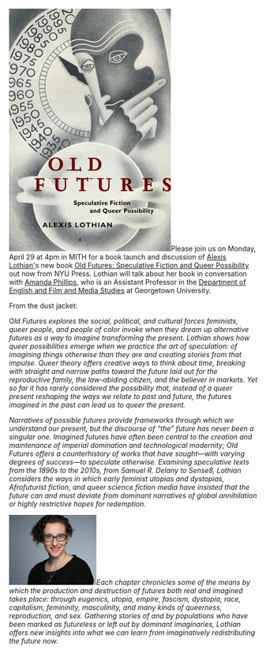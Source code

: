 [![](../../images/2019-04-old-futures.jpg)](https://go.umd.edu/OldFutures)Please join us on Monday, April 29 at 4pm in MITH for a book launch and discussion of [Alexis Lothian'](http://www.queergeektheory.org/)s new book [Old Futures: Speculative Fiction and Queer Possibility](https://go.umd.edu/OldFutures) out now from NYU Press. Lothian will talk about her book in conversation with [Amanda Phillips](https://gamertrouble.wordpress.com/), who is an Assistant Professor in the [Department of English and Film and Media Studies](https://english.asu.edu/about/academic-program-areas/film-and-media-studies-program) at Georgetown University.

From the dust jacket:

O*ld Futures explores the social, political, and cultural forces feminists, queer people, and people of color invoke when they dream up alternative futures as a way to imagine transforming the present. Lothian shows how queer possibilities emerge when we practice the art of speculation: of imagining things otherwise than they are and creating stories from that impulse. Queer theory offers creative ways to think about time, breaking with straight and narrow paths toward the future laid out for the reproductive family, the law-abiding citizen, and the believer in markets. Yet so far it has rarely considered the possibility that, instead of a queer present reshaping the ways we relate to past and future, the futures imagined in the past can lead us to queer the present.*

_Narratives of possible futures provide frameworks through which we understand our present, but the discourse of “the” future has never been a singular one. Imagined futures have often been central to the creation and maintenance of imperial domination and technological modernity; Old Futures offers a counterhistory of works that have sought––with varying degrees of success––to speculate otherwise. Examining speculative texts from the 1890s to the 2010s, from Samuel R. Delany to Sense8, Lothian considers the ways in which early feminist utopias and dystopias, Afrofuturist fiction, and queer science fiction media have insisted that the future can and must deviate from dominant narratives of global annihilation or highly restrictive hopes for redemption._

_![](../../images/2019-04-alexis-lothian-177x142.png)Each chapter chronicles some of the means by which the production and destruction of futures both real and imagined takes place: through eugenics, utopia, empire, fascism, dystopia, race, capitalism, femininity, masculinity, and many kinds of queerness, reproduction, and sex. Gathering stories of and by populations who have been marked as futureless or left out by dominant imaginaries, Lothian offers new insights into what we can learn from imaginatively redistributing the future now._